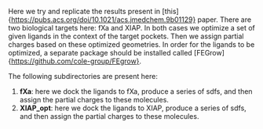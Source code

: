 Here we try and replicate the results present in [this]{https://pubs.acs.org/doi/10.1021/acs.jmedchem.9b01129} paper. 
There are two biological targets here: fXa and XIAP. In both cases we optimize a set of given ligands in the context
of the target pockets. Then we assign partial charges based on these optimized geometries. In order for the ligands to be optimized, a separate package should be installed called [FEGrow]{https://github.com/cole-group/FEgrow}.

The following subdirectories are present here:

1. **fXa**: here we dock the ligands to fXa, produce a series of sdfs, and then assign the partial charges to these molecules.
2. **XIAP_opt**: here we dock the ligands to XIAP, produce a series of sdfs, and then assign the partial charges to these molecules.
